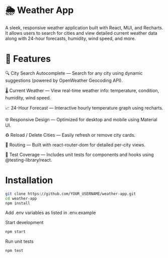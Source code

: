# 🌦️ Weather App
A sleek, responsive weather application built with React, MUI, and Recharts. It allows users to search for cities and view detailed current weather data along with 24-hour forecasts, humidity, wind speed, and more.

# 🚀 Features
🔍 City Search Autocomplete — Search for any city using dynamic suggestions (powered by OpenWeather Geocoding API).

🌡️ Current Weather — View real-time weather info: temperature, condition, humidity, wind speed.

📈 24-Hour Forecast — Interactive hourly temperature graph using recharts.

🌐 Responsive Design — Optimized for desktop and mobile using Material UI.

♻️ Reload / Delete Cities — Easily refresh or remove city cards.

🔁 Routing — Built with react-router-dom for detailed per-city views.

🧪 Test Coverage — Includes unit tests for components and hooks using @testing-library/react.

# Installation

```bash
git clone https://github.com/YOUR_USERNAME/weather-app.git
cd weather-app
npm install
```

Add .env variables as listed in .env.example

Start development
```bash
npm start
```

Run unit tests
```bash
npm test
```